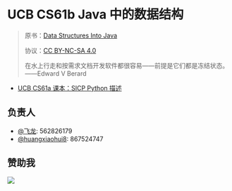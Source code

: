 # UCB CS61b Java 中的数据结构

> 原书：[Data Structures Into Java](http://inst.eecs.berkeley.edu/~cs61b/fa17/materials/book2/data-structures.pdf)
> 
> 协议：[CC BY-NC-SA 4.0](http://creativecommons.org/licenses/by-nc-sa/4.0/)
> 
> 在水上行走和按需求文档开发软件都很容易——前提是它们都是冻结状态。——Edward V Berard

* [UCB CS61a 课本：SICP Python 描述](https://github.com/apachecn/sicp-py-zh)

## 负责人

* [@飞龙](https://github.com/wizardforcel): 562826179
* [@huangxiaohui8](https://github.com/huangxiaohui8): 867524747

## 赞助我

![](https://www.apachecn.org/img/about/donate.jpg)
